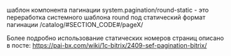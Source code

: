 шаблон компонента пагинации system.pagination/round-static  - это переработка системного шаблона round под статический формат пагинации /catalog/#SECTION_CODE#/pageX/

Более подробно использование статических номеров страниц описано в посте: <a href="https://pai-bx.com/wiki/1c-bitrix/2409-sef-pagination-bitrix/">https://pai-bx.com/wiki/1c-bitrix/2409-sef-pagination-bitrix/</a>
